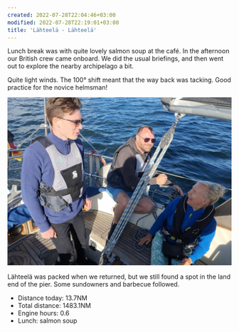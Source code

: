 ```yaml
---
created: 2022-07-28T22:04:46+03:00
modified: 2022-07-28T22:19:01+03:00
title: 'Lähteelä - Lähteelä'
---
```


Lunch break was with quite lovely salmon soup at the café. In the afternoon our British crew came onboard. We did the usual briefings, and then went out to explore the nearby archipelago a bit.

Quite light winds. The 100° shift meant that the way back was tacking. Good practice for the novice helmsman!

![Image](../2022/92697ddc365fb3c7e7315f0bda8988bc.jpg) 

Lähteelä was packed when we returned, but we still found a spot in the land end of the pier. Some sundowners and barbecue followed.

* Distance today: 13.7NM
* Total distance: 1483.1NM
* Engine hours: 0.6
* Lunch: salmon soup
